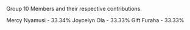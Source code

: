 Group 10 Members and their respective contributions.

Mercy Nyamusi - 33.34%
Joycelyn Ola - 33.33%
Gift Furaha - 33.33%